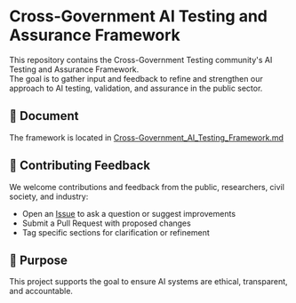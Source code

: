 # Cross-Government AI Testing and Assurance Framework

This repository contains the  Cross-Government Testing community's AI Testing and Assurance Framework.  
The goal is to gather input and feedback to refine and strengthen our approach to AI testing, validation, and assurance in the public sector.

## 📄 Document

The framework is located in [Cross-Government_AI_Testing_Framework.md](./framework.md)

## 💬 Contributing Feedback

We welcome contributions and feedback from the public, researchers, civil society, and industry:

- Open an [Issue](https://github.com/Testing-AI-Standards/cross-gov-ai-testing-framework/issues) to ask a question or suggest improvements
- Submit a Pull Request with proposed changes
- Tag specific sections for clarification or refinement

## 📢 Purpose

This project supports the goal to ensure AI systems are ethical, transparent, and accountable.
